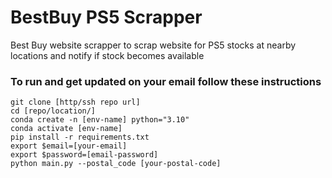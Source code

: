 # BestBuy PS5 Scrapper
Best Buy website scrapper to scrap website for PS5 stocks at nearby locations and notify if stock becomes available

### To run and get updated on your email follow these instructions
```
git clone [http/ssh repo url]
cd [repo/location/]
conda create -n [env-name] python="3.10"
conda activate [env-name]
pip install -r requirements.txt
export $email=[your-email]
export $password=[email-password]
python main.py --postal_code [your-postal-code]
```